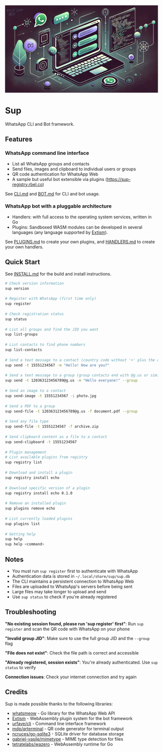 ![](/images/banner.png)

# Sup

WhatsApp CLI and Bot framework.

## Features

### WhatsApp command line interface

- List all WhatsApp groups and contacts
- Send files, images and clipboard to individual users or groups
- QR code authentication for WhatsApp Web
- A sample but useful bot extensible via plugins (https://sup-registry.rbel.co)

See [CLI.md](docs/CLI.md) and [BOT.md](docs/BOT.md) for CLI and bot usage.

### WhatsApp bot with a pluggable architecture

- Handlers: with full access to the operating system services, written in Go
- Plugins: Sandboxed WASM modules can be developed in several languages (any language supported by [Extism](https://extism.org/docs/quickstart/plugin-quickstart)).

See [PLUGINS.md](docs/PLUGINS.md) to create your own plugins, and [HANDLERS.md](docs/HANDLERS.md) to create your own handlers.

## Quick Start

See [INSTALL.md](/docs/INSTALL.md) for the build and install instructions.

```bash
# Check version information
sup version

# Register with WhatsApp (first time only)
sup register

# Check registration status
sup status

# List all groups and find the JID you want
sup list-groups

# List contacts to find phone numbers
sup list-contacts

# Send a text message to a contact (country code without '+' plus the contact number)
sup send -t 15551234567 -m "Hello! How are you?"

# Send a text message to a group (group contacts end with @g.us or similar)
sup send -t 120363123456789@g.us -m "Hello everyone!" --group

# Send an image to a contact
sup send-image -t 15551234567 -i photo.jpg

# Send a PDF to a group
sup send-file -t 120363123456789@g.us -f document.pdf --group

# Send any file type
sup send-file -t 15551234567 -f archive.zip

# Send clipboard content as a file to a contact
sup send-clipboard -t 15551234567

# Plugin management
# List available plugins from registry
sup registry list

# Download and install a plugin
sup registry install echo

# Download specific version of a plugin
sup registry install echo 0.1.0

# Remove an installed plugin
sup plugins remove echo

# List currently loaded plugins
sup plugins list

# Getting help
sup help
sup help <command>
```

## Notes

- You must run `sup register` first to authenticate with WhatsApp
- Authentication data is stored in `~/.local/share/sup/sup.db`
- The CLI maintains a persistent connection to WhatsApp Web
- Files are uploaded to WhatsApp's servers before being sent
- Large files may take longer to upload and send
- Use `sup status` to check if you're already registered

## Troubleshooting

**"No existing session found, please run 'sup register' first"**: Run `sup register` and scan the QR code with WhatsApp on your phone

**"Invalid group JID"**: Make sure to use the full group JID and the `--group` flag

**"File does not exist"**: Check the file path is correct and accessible

**"Already registered, session exists"**: You're already authenticated. Use `sup status` to verify

**Connection issues**: Check your internet connection and try again

## Credits

Sup is made possible thanks to the following libraries:

- [whatsmeow](https://github.com/tulir/whatsmeow) - Go library for the WhatsApp Web API
- [Extism](https://extism.org) - WebAssembly plugin system for the bot framework
- [urfave/cli](https://github.com/urfave/cli) - Command line interface framework
- [mdp/qrterminal](https://github.com/mdp/qrterminal) - QR code generator for terminal output
- [ncruces/go-sqlite3](https://github.com/ncruces/go-sqlite3) - SQLite driver for database storage
- [gabriel-vasile/mimetype](https://github.com/gabriel-vasile/mimetype) - MIME type detection for files
- [tetratelabs/wazero](https://github.com/tetratelabs/wazero) - WebAssembly runtime for Go
